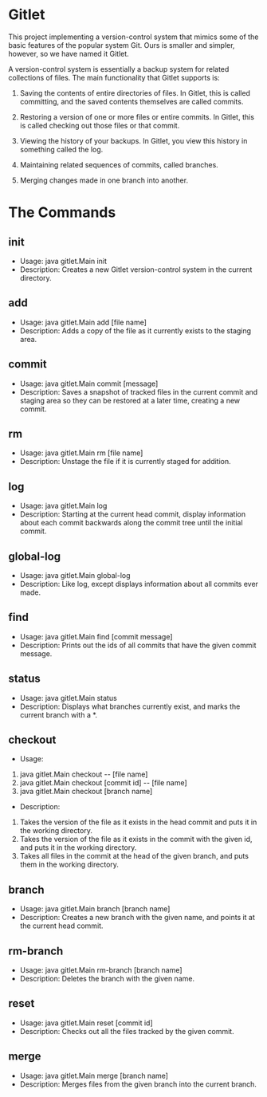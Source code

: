 # Gitlet

This project implementing a version-control system that mimics some of the basic features of the popular system Git. Ours is smaller and simpler, however, so we have named it Gitlet.

A version-control system is essentially a backup system for related collections of files. The main functionality that Gitlet supports is:

1. Saving the contents of entire directories of files. In Gitlet, this is called committing, and the saved contents themselves are called commits.

2. Restoring a version of one or more files or entire commits. In Gitlet, this is called checking out those files or that commit.

3. Viewing the history of your backups. In Gitlet, you view this history in something called the log.

4. Maintaining related sequences of commits, called branches.

5. Merging changes made in one branch into another.

# The Commands

## init  
   * Usage: java gitlet.Main init  
   * Description: Creates a new Gitlet version-control system in the current directory. 
## add 
   * Usage: java gitlet.Main add [file name]
   * Description: Adds a copy of the file as it currently exists to the staging area. 
## commit 
   * Usage: java gitlet.Main commit [message]
   * Description: Saves a snapshot of tracked files in the current commit and staging area so they can be restored at a later time, creating a new commit.
## rm 
   * Usage: java gitlet.Main rm [file name]
   * Description: Unstage the file if it is currently staged for addition.
## log 
   * Usage: java gitlet.Main log
   * Description: Starting at the current head commit, display information about each commit backwards along the commit tree until the initial commit.
## global-log 
   * Usage: java gitlet.Main global-log
   * Description: Like log, except displays information about all commits ever made.
## find
   * Usage: java gitlet.Main find [commit message]
   * Description: Prints out the ids of all commits that have the given commit message.
## status
   * Usage: java gitlet.Main status
   * Description: Displays what branches currently exist, and marks the current branch with a *.
## checkout
   * Usage: 
   1. java gitlet.Main checkout -- [file name]
   2. java gitlet.Main checkout [commit id] -- [file name]
   3. java gitlet.Main checkout [branch name]
   * Description: 
   1. Takes the version of the file as it exists in the head commit and puts it in the working directory.
   2. Takes the version of the file as it exists in the commit with the given id, and puts it in the working directory.
   3. Takes all files in the commit at the head of the given branch, and puts them in the working directory.
## branch
   * Usage: java gitlet.Main branch [branch name]
   * Description: Creates a new branch with the given name, and points it at the current head commit.
## rm-branch
   * Usage: java gitlet.Main rm-branch [branch name]
   * Description: Deletes the branch with the given name.
## reset
   * Usage: java gitlet.Main reset [commit id]
   * Description: Checks out all the files tracked by the given commit.
## merge
   * Usage: java gitlet.Main merge [branch name]
   * Description: Merges files from the given branch into the current branch.
